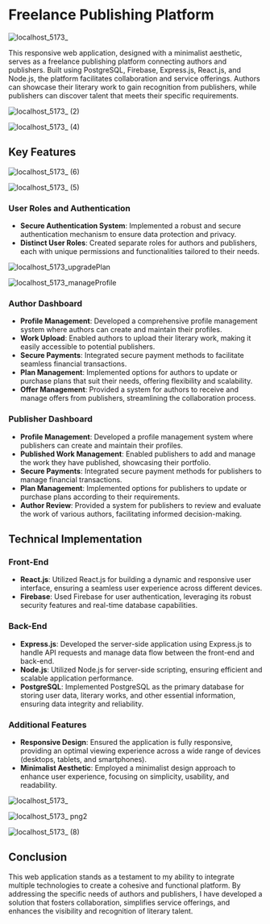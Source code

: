 # Freelance Publishing Platform
![localhost_5173_](https://github.com/Hajira-Mirza/InsightInk-freelance-publishing-platform/assets/157340039/5d5d37f7-6922-4549-add5-6f727f382cc2)

This responsive web application, designed with a minimalist aesthetic, serves as a freelance publishing platform connecting authors and publishers. Built using PostgreSQL, Firebase, Express.js, React.js, and Node.js, the platform facilitates collaboration and service offerings. Authors can showcase their literary work to gain recognition from publishers, while publishers can discover talent that meets their specific requirements.

![localhost_5173_ (2)](https://github.com/Hajira-Mirza/InsightInk-freelance-publishing-platform/assets/157340039/7dd6282b-d9fd-48ee-89ca-07f3043eb992)

![localhost_5173_ (4)](https://github.com/Hajira-Mirza/InsightInk-freelance-publishing-platform/assets/157340039/97c97750-b7ee-424f-986b-c7629bafa8a2)


## Key Features
![localhost_5173_ (6)](https://github.com/Hajira-Mirza/InsightInk-freelance-publishing-platform/assets/157340039/35d3823f-9eb6-4fcd-bdd8-e40b09631763)

![localhost_5173_ (5)](https://github.com/Hajira-Mirza/InsightInk-freelance-publishing-platform/assets/157340039/ab60a32a-633a-41fd-94fb-ca5c9eadca28)

### User Roles and Authentication
- **Secure Authentication System**: Implemented a robust and secure authentication mechanism to ensure data protection and privacy.
- **Distinct User Roles**: Created separate roles for authors and publishers, each with unique permissions and functionalities tailored to their needs.

![localhost_5173_upgradePlan](https://github.com/Hajira-Mirza/InsightInk-freelance-publishing-platform/assets/157340039/0746410d-3b76-43a0-83f2-cd097416db8e)

![localhost_5173_manageProfile](https://github.com/Hajira-Mirza/InsightInk-freelance-publishing-platform/assets/157340039/3045a3d7-5a9c-42d8-a636-f754100e51ba)

### Author Dashboard
- **Profile Management**: Developed a comprehensive profile management system where authors can create and maintain their profiles.
- **Work Upload**: Enabled authors to upload their literary work, making it easily accessible to potential publishers.
- **Secure Payments**: Integrated secure payment methods to facilitate seamless financial transactions.
- **Plan Management**: Implemented options for authors to update or purchase plans that suit their needs, offering flexibility and scalability.
- **Offer Management**: Provided a system for authors to receive and manage offers from publishers, streamlining the collaboration process.

### Publisher Dashboard
- **Profile Management**: Developed a profile management system where publishers can create and maintain their profiles.
- **Published Work Management**: Enabled publishers to add and manage the work they have published, showcasing their portfolio.
- **Secure Payments**: Integrated secure payment methods for publishers to manage financial transactions.
- **Plan Management**: Implemented options for publishers to update or purchase plans according to their requirements.
- **Author Review**: Provided a system for publishers to review and evaluate the work of various authors, facilitating informed decision-making.

## Technical Implementation

### Front-End
- **React.js**: Utilized React.js for building a dynamic and responsive user interface, ensuring a seamless user experience across different devices.
- **Firebase**: Used Firebase for user authentication, leveraging its robust security features and real-time database capabilities.

### Back-End
- **Express.js**: Developed the server-side application using Express.js to handle API requests and manage data flow between the front-end and back-end.
- **Node.js**: Utilized Node.js for server-side scripting, ensuring efficient and scalable application performance.
- **PostgreSQL**: Implemented PostgreSQL as the primary database for storing user data, literary works, and other essential information, ensuring data integrity and reliability.

### Additional Features
- **Responsive Design**: Ensured the application is fully responsive, providing an optimal viewing experience across a wide range of devices (desktops, tablets, and smartphones).
- **Minimalist Aesthetic**: Employed a minimalist design approach to enhance user experience, focusing on simplicity, usability, and readability.

![localhost_5173_](https://github.com/Hajira-Mirza/InsightInk-freelance-publishing-platform/assets/157340039/cc456193-50af-4404-a7b8-f33cb449e5bb)

![localhost_5173_ png2](https://github.com/Hajira-Mirza/InsightInk-freelance-publishing-platform/assets/157340039/9cd3de2c-6b21-4a87-a66a-04277ff81767)

![localhost_5173_ (8)](https://github.com/Hajira-Mirza/InsightInk-freelance-publishing-platform/assets/157340039/820c633f-e97a-4095-8b83-55143fd693ca)


## Conclusion
This web application stands as a testament to my ability to integrate multiple technologies to create a cohesive and functional platform. By addressing the specific needs of authors and publishers, I have developed a solution that fosters collaboration, simplifies service offerings, and enhances the visibility and recognition of literary talent.
